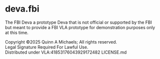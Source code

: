 # deva.fbi
The FBI Deva a prototype Deva that is not official or supported by the FBI but meant to provide a FBI VLA prototype for demonstration purposes only at this time.


Copyright ©2025 Quinn A Michaels; All rights reserved.  
Legal Signature Required For Lawful Use.  
Distributed under VLA:41853176043929172482 LICENSE.md
